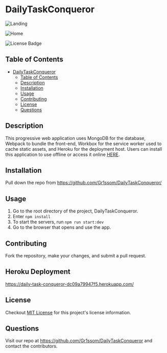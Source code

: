 # DailyTaskConqueror

![Landing](https://github.com/Gr1ssom/DailyTaskConqueror/assets/123666763/c86de4c8-f6b1-4f81-8751-ec4337a764da)

![Home](https://github.com/Gr1ssom/DailyTaskConqueror/assets/123666763/54dc2a13-b670-4ac2-b31f-9341099e2578)

![License Badge](https://shields.io/badge/license-MIT-blue)
## Table of Contents
- [DailyTaskConqueror](#dailytaskconqueror)
  - [Table of Contents](#table-of-contents)
  - [Description](#description)
  - [Installation](#installation)
  - [Usage](#usage)
  - [Contributing](#contributing)
  - [License](#license)
  - [Questions](#questions)

## Description
This progressive web application uses MongoDB for the database, Webpack to bundle the front-end, Workbox for the service worker used to cache static assets, and Heroku for the deployment host. Users can install this application to use offline or access it online [HERE](https://NEWDEPLOYLINK.herokuapp.com/).

## Installation
Pull down the repo from https://github.com/Gr1ssom/DailyTaskConqueror/

## Usage
1. Go to the root directory of the project, DailyTaskConqueror.
2. Enter `npm install`
3. To start the servers, run `npm run start:dev`
4. Go to the browser that opens and use the app.

## Contributing
Fork the repository, make your changes, and submit a pull request.

## Heroku Deployment
https://daily-task-conqueror-dc09a79947f5.herokuapp.com/

## License
Checkout [MIT License](https://mit-license.org/) for this project's license information.

## Questions
Visit our repo at https://github.com/Gr1ssom/DailyTaskConqueror and contact the contributors.
